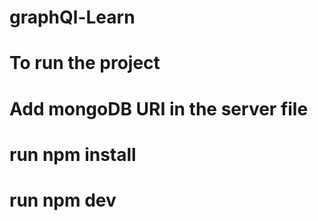 # graphQl-Learn
# To run the project
# Add mongoDB URI in the server file
# run npm install
# run npm dev
